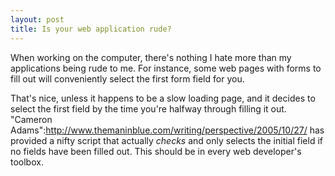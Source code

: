 ```yaml
--- 
layout: post
title: Is your web application rude?
---
```

When working on the computer, there's nothing I hate more than my applications being rude to me.  For instance, some web pages with forms to fill out will conveniently select the first form field for you.

That's nice, unless it happens to be a slow loading page, and it decides to select the first field by the time you're halfway through filling it out.  "Cameron Adams":http://www.themaninblue.com/writing/perspective/2005/10/27/ has provided a nifty script that actually _checks_ and only selects the initial field if no fields have been filled out.  This should be in every web developer's toolbox.
